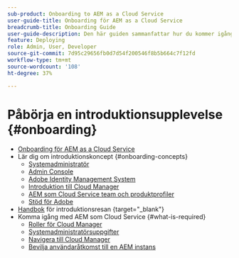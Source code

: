 ```yaml
---
sub-product: Onboarding to AEM as a Cloud Service
user-guide-title: Onboarding för AEM as a Cloud Service
breadcrumb-title: Onboarding Guide
user-guide-description: Den här guiden sammanfattar hur du kommer igång med Experience Manager as a Cloud Service, bland annat hur du kommer åt det och viktig dataskyddsinformation.
feature: Deploying
role: Admin, User, Developer
source-git-commit: 7d95c29656fb0d7d54f200546f8b5b664c7f12fd
workflow-type: tm+mt
source-wordcount: '108'
ht-degree: 37%

---
```



# Påbörja en introduktionsupplevelse {#onboarding}

+ [Onboarding för AEM as a Cloud Service](/help/onboarding/home.md)
+ Lär dig om introduktionskoncept {#onboarding-concepts}
   + [Systemadministratör](/help/onboarding/learn-concepts/system-administrator.md)
   + [Admin Console](/help/onboarding/learn-concepts/admin-console.md)
   + [Adobe Identity Management System](/help/onboarding/learn-concepts/ims.md)
   + [Introduktion till Cloud Manager](/help/onboarding/learn-concepts/cloud-manager-introduction.md)
   + [AEM som Cloud Service team och produktprofiler](/help/onboarding/learn-concepts/aem-cs-team-product-profiles.md)
   + [Stöd för Adobe](/help/onboarding/learn-concepts/onboarding-help-resources.md)
+ [Handbok](https://experienceleague.adobe.com/docs/experience-manager-cloud-service/journey-onboarding/home.html) för introduktionsresan {target=&quot;_blank&quot;}
+ Komma igång med AEM som Cloud Service {#what-is-required}
   + [Roller för Cloud Manager](what-is-required/user-roles-permissions.md)
   + [Systemadministratörsuppgifter](what-is-required/add-users-assign-cm-roles.md)
   + [Navigera till Cloud Manager](what-is-required/navigate-to-cloud-manager.md)
   + [Bevilja användaråtkomst till en AEM instans](/help/onboarding/what-is-required/accessing-aem-instance.md)
